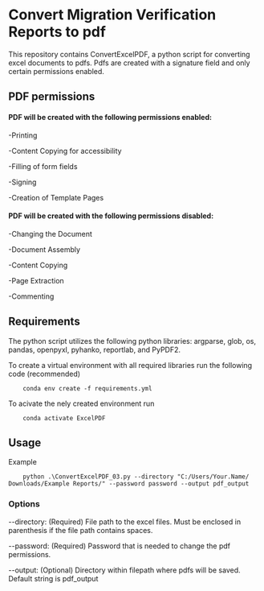 # Convert Migration Verification Reports to pdf
This repository contains ConvertExcelPDF, a python script for converting excel documents to pdfs. Pdfs are created with a signature field and only certain permissions enabled.

## PDF permissions
#### PDF will be created with the following permissions enabled:

-Printing

-Content Copying for accessibility

-Filling of form fields

-Signing

-Creation of Template Pages

#### PDF will be created with the following permissions disabled:

-Changing the Document

-Document Assembly

-Content Copying

-Page Extraction

-Commenting

## Requirements
The python script utilizes the following python libraries: argparse, glob, os, pandas, openpyxl, pyhanko, reportlab, and PyPDF2.

To create a virtual environment with all required libraries run the following code (recommended)

        conda env create -f requirements.yml
To acivate the nely created environment run

        conda activate ExcelPDF
 

## Usage
Example 

        python .\ConvertExcelPDF_03.py --directory "C:/Users/Your.Name/ Downloads/Example Reports/" --password password --output pdf_output
### Options
--directory: (Required) File path to the excel files. Must be enclosed in parenthesis if the file path contains spaces.

--password: (Required) Password that is needed to change the pdf permissions. 

--output: (Optional) Directory within filepath where pdfs will be saved. Default string is pdf_output
